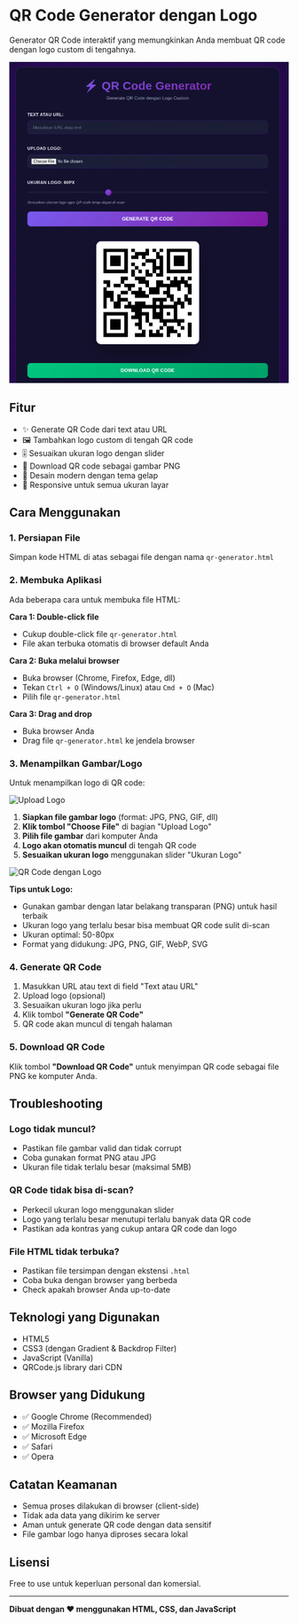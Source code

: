# QR Code Generator dengan Logo

Generator QR Code interaktif yang memungkinkan Anda membuat QR code dengan logo custom di tengahnya.

![QR Code Generator Preview](image.png)

## Fitur

- ✨ Generate QR Code dari text atau URL
- 🖼️ Tambahkan logo custom di tengah QR code
- 🎚️ Sesuaikan ukuran logo dengan slider
- 💾 Download QR code sebagai gambar PNG
- 🎨 Desain modern dengan tema gelap
- 📱 Responsive untuk semua ukuran layar

## Cara Menggunakan

### 1. Persiapan File

Simpan kode HTML di atas sebagai file dengan nama `qr-generator.html`

### 2. Membuka Aplikasi

Ada beberapa cara untuk membuka file HTML:

**Cara 1: Double-click file**
- Cukup double-click file `qr-generator.html`
- File akan terbuka otomatis di browser default Anda

**Cara 2: Buka melalui browser**
- Buka browser (Chrome, Firefox, Edge, dll)
- Tekan `Ctrl + O` (Windows/Linux) atau `Cmd + O` (Mac)
- Pilih file `qr-generator.html`

**Cara 3: Drag and drop**
- Buka browser Anda
- Drag file `qr-generator.html` ke jendela browser

### 3. Menampilkan Gambar/Logo

Untuk menampilkan logo di QR code:

![Upload Logo](docs/upload-logo.png)

1. **Siapkan file gambar logo** (format: JPG, PNG, GIF, dll)
2. **Klik tombol "Choose File"** di bagian "Upload Logo"
3. **Pilih file gambar** dari komputer Anda
4. **Logo akan otomatis muncul** di tengah QR code
5. **Sesuaikan ukuran logo** menggunakan slider "Ukuran Logo"

![QR Code dengan Logo](docs/qr-with-logo.png)

**Tips untuk Logo:**
- Gunakan gambar dengan latar belakang transparan (PNG) untuk hasil terbaik
- Ukuran logo yang terlalu besar bisa membuat QR code sulit di-scan
- Ukuran optimal: 50-80px
- Format yang didukung: JPG, PNG, GIF, WebP, SVG

### 4. Generate QR Code

1. Masukkan URL atau text di field "Text atau URL"
2. Upload logo (opsional)
3. Sesuaikan ukuran logo jika perlu
4. Klik tombol **"Generate QR Code"**
5. QR code akan muncul di tengah halaman

### 5. Download QR Code

Klik tombol **"Download QR Code"** untuk menyimpan QR code sebagai file PNG ke komputer Anda.

## Troubleshooting

### Logo tidak muncul?
- Pastikan file gambar valid dan tidak corrupt
- Coba gunakan format PNG atau JPG
- Ukuran file tidak terlalu besar (maksimal 5MB)

### QR Code tidak bisa di-scan?
- Perkecil ukuran logo menggunakan slider
- Logo yang terlalu besar menutupi terlalu banyak data QR code
- Pastikan ada kontras yang cukup antara QR code dan logo

### File HTML tidak terbuka?
- Pastikan file tersimpan dengan ekstensi `.html`
- Coba buka dengan browser yang berbeda
- Check apakah browser Anda up-to-date

## Teknologi yang Digunakan

- HTML5
- CSS3 (dengan Gradient & Backdrop Filter)
- JavaScript (Vanilla)
- QRCode.js library dari CDN

## Browser yang Didukung

- ✅ Google Chrome (Recommended)
- ✅ Mozilla Firefox
- ✅ Microsoft Edge
- ✅ Safari
- ✅ Opera

## Catatan Keamanan

- Semua proses dilakukan di browser (client-side)
- Tidak ada data yang dikirim ke server
- Aman untuk generate QR code dengan data sensitif
- File gambar logo hanya diproses secara lokal

## Lisensi

Free to use untuk keperluan personal dan komersial.

---

**Dibuat dengan ❤️ menggunakan HTML, CSS, dan JavaScript**